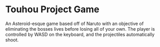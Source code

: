 # Touhou Project Game

An Asteroid-esque game based off of Naruto with an objective of eliminating the bosses lives before losing all of your own. The player is controlled by WASD on the keyboard, and the projectiles automatically shoot.
